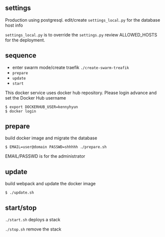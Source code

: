 ## settings

Production using postgresql.
edit/create `settings_local.py` for the database host info

`settings_local.py` is to override the `settings.py`
review ALLOWED_HOSTS for the deployment.

## sequence

- enter swarm mode/create traefik
  `./create-swarm-treafik`
- `prepare`
- `update`
- `start`

This docker service uses docker hub repository.
Please login advance and set the Docker Hub username

```
$ export DOCKERHUB_USER=kennyhyun
$ docker login
```

## prepare

build docker image and migrate the database

```
$ EMAIL=user@domain PASSWD=shhhhh ./prepare.sh
```

EMAIL/PASSWD is for the administrator

## update

build webpack and update the docker image

```
$ ./update.sh
```

## start/stop

`./start.sh` deploys a stack

`./stop.sh` remove the stack

